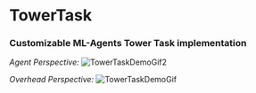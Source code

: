 # TowerTask
### Customizable ML-Agents Tower Task implementation
 
*Agent Perspective:*
![TowerTaskDemoGif2](https://user-images.githubusercontent.com/76073531/221057051-bd5a9aa4-3327-4b7d-9e02-05c281168592.gif)

*Overhead Perspective:*
![TowerTaskDemoGif](https://user-images.githubusercontent.com/76073531/221057994-8f91049c-1902-42c1-bcc7-9fa25879abd9.gif)



